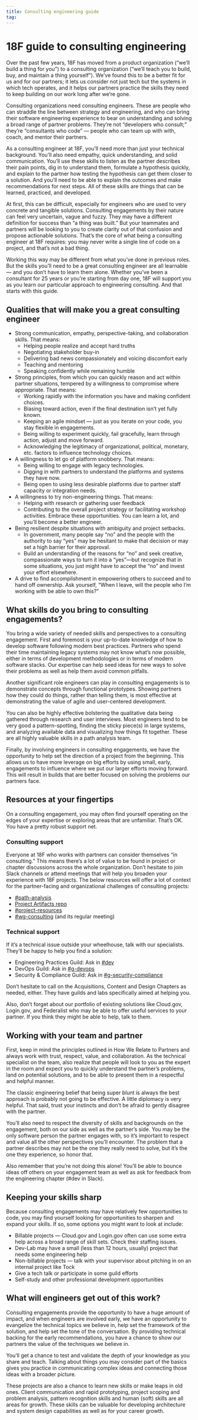```yaml
---
title: Consulting engineering guide
tag:
---
```

# 18F guide to consulting engineering

Over the past few years, 18F has moved from a product organization (“we’ll build a thing for you”) to a consulting organization (“we’ll teach you to build, buy, and maintain a thing yourself”). We’ve found this to be a better fit for us and for our partners; it lets us consider not just tech but the systems in which tech operates, and it helps our partners practice the skills they need to keep building on our work long after we’re gone.

Consulting organizations need consulting engineers. These are people who can straddle the line between strategy and engineering, and who can bring their software engineering experience to bear on understanding and solving a broad range of partner problems. They’re not “developers who consult;” they’re “consultants who code” — people who can team up with with, coach, and mentor their partners.

As a consulting engineer at 18F, you’ll need more than just your technical background. You’ll also need empathy, quick understanding, and solid communication. You’ll use these skills to listen as the partner describes their pain points, dig in to understand them, formulate a hypothesis quickly, and explain to the partner how testing the hypothesis can get them closer to a solution. And you’ll need to be able to explain the outcomes and make recommendations for next steps. All of these skills are things that can be learned, practiced, and developed.

At first, this can be difficult, especially for engineers who are used to very concrete and tangible solutions. Consulting engagements by their nature can feel very uncertain, vague and fuzzy. They may have a different definition for success than “a thing was built.” But your teammates and partners will be looking to you to create clarity out of that confusion and propose actionable solutions. That’s the core of what being a consulting engineer at 18F requires: you may never write a single line of code on a project, and that’s not a bad thing.

Working this way may be different from what you’ve done in previous roles. But the skills you’ll need to be a great consulting engineer are all learnable — and you don’t have to learn them alone. Whether you’ve been a consultant for 25 years or you’re starting from day one, 18F will support you as you learn our particular approach to engineering consulting. And that starts with this guide.

## Qualities that will make you a great consulting engineer
* Strong communication, empathy, perspective-taking, and collaboration skills. That means:
  * Helping people realize and accept hard truths
  * Negotiating stakeholder buy-in
  * Delivering bad news compassionately and voicing discomfort early
  * Teaching and mentoring 
  * Speaking confidently while remaining humble
* Strong principles, from which you can quickly reason and act within partner situations, tempered by a willingness to compromise where appropriate. That means:
  * Working rapidly with the information you have and making confident choices. 
  * Biasing toward action, even if the final destination isn’t yet fully known.
  * Keeping an agile mindset  — just as you iterate on your code, you stay flexible in engagements.
  * Being willing to experiment quickly, fail gracefully, learn through action, adjust and move forward.
  * Acknowledging the legitimacy of organizational, political, monetary, etc. factors to influence technology choices.
* A willingness to let go of platform snobbery. That means: 
  * Being willing  to engage with legacy technologies.
  * Digging in with partners to understand the platforms and systems they have now.
  * Being open to using less desirable platforms due to partner staff capacity or integration needs.
* A willingness to try non-engineering things. That means:
  * Helping with research or gathering user feedback 
  * Contributing to the overall project strategy or facilitating workshop activities. Embrace these opportunities. You can learn a lot, and you’ll become a better engineer.
* Being resilient despite situations with ambiguity and project setbacks.
  * In government, many people say “no” and the people with the authority to say “yes” may be hesitant to make that decision or may set a high barrier for their approval.
  * Build an understanding of the reasons for “no” and seek creative, compassionate ways to turn it into a “yes”—but recognize that in some situations, you just might have to accept the “no” and invest your effort elsewhere.
* A drive to find accomplishment in empowering others to succeed and to hand off ownership. Ask yourself, “When I leave, will the people who I’m working with be able to own this?”

## What skills do you bring to consulting engagements?
You bring a wide variety of needed skills and perspectives to a consulting engagement. First and foremost is your up-to-date knowledge of how to develop software following modern best practices. Partners who spend their time maintaining legacy systems may not know what’s now possible, either in terms of development methodologies or in terms of modern software stacks. Our expertise can help seed ideas for new ways to solve their problems as well as help them avoid common pitfalls. 

Another significant role engineers can play in consulting engagements is to demonstrate concepts through functional prototypes. Showing partners how they could do things, rather than telling them, is most effective at demonstrating the value of agile and user-centered development. 

You can also be highly effective bolstering the qualitative data being gathered through research and user interviews. Most engineers tend to be very good a pattern-spotting, finding the sticky piece(s) in large systems, and analyzing available data and visualizing how things fit together. These are all highly valuable skills in a path analysis team.

Finally, by involving engineers in consulting engagements, we have the opportunity to help set the direction of a project from the beginning. This allows us to have more leverage on big efforts by using small, early, engagements to influence where we put our larger efforts moving forward. This will result in builds that are better focused on solving the problems our partners face.

## Resources at your fingertips
On a consulting engagement, you may often find yourself operating on the edges of your expertise or exploring areas that are unfamiliar. That’s OK. You have a pretty robust support net.

### Consulting support

Everyone at 18F who works with partners can consider themselves “in consulting.” This means there’s a lot of value to be found in project or chapter discussions across the whole organization. Don’t hesitate to join Slack channels or attend meetings that will help you broaden your experience with 18F projects. The below resources will offer a lot of context for the partner-facing and organizational challenges of consulting projects:

* [#path-analysis](https://app.slack.com/client/T025AQGAN/C3J7P5MMK)
* [Project Artifacts repo](https://github.com/18F/path-analysis)
* [#project-resources](https://app.slack.com/client/T025AQGAN/CHZLJBWCV)
* [#wg-consulting](https://app.slack.com/client/T025AQGAN/CDVJ9U4K1) (and its regular meeting)

### Technical support
If it’s a technical issue outside your wheelhouse, talk with our specialists. They’ll be happy to help you find a solution:

* Engineering Practices Guild: Ask in [#dev](https://app.slack.com/client/T025AQGAN/C02CD5VUQ)
* DevOps Guild: Ask in [#g-devops](https://app.slack.com/client/T025AQGAN/C029KQMBZ)
* Security & Compliance Guild: Ask in [#g-security-compliance](https://app.slack.com/client/T025AQGAN/CG8SNAEQM)

Don’t hesitate to call on the Acquisitions, Content and Design Chapters as needed, either. They have guilds and labs specifically aimed at helping you.

Also, don’t forget about our portfolio of existing solutions like Cloud.gov, Login.gov, and Federalist who may be able to offer useful services to your partner. If you think they might be able to help, talk to them.

## Working with your team and partner
First, keep in mind the principles outlined in How We Relate to Partners and always work with trust, respect, value, and collaboration. As the technical specialist on the team, also realize that people will look to you as the expert in the room and expect you to quickly understand the partner’s problems, land on potential solutions, and to be able to present them in a respectful and helpful manner. 

The classic engineering belief that being super blunt is always the best approach is probably not going to be effective. A little diplomacy is very helpful. That said, trust your instincts and don’t be afraid to gently disagree with the partner.

You’ll also need to respect the diversity of skills and backgrounds on the engagement, both on our side as well as the partner’s side. You may be the only software person the partner engages with, so it’s important to respect and value all the other perspectives you’ll encounter. The problem that a partner describes may not be the one they really need to solve, but it’s the one they experience, so honor that.

Also remember that you’re not doing this alone!  You’ll be able to bounce ideas off others on your engagement team as well as ask for feedback from the engineering chapter (#dev in Slack).

## Keeping your skills sharp
Because consulting engagements may have relatively few opportunities to code, you may find yourself looking for opportunities to sharpen and expand your skills. If so, some options you might want to look at include:

* Billable projects — Cloud.gov and Login.gov often can use some extra help across a broad range of skill sets. Check their staffing issues.
* Dev-Lab may have a small (less than 12 hours, usually) project that needs some engineering help
* Non-billable projects — talk with your supervisor about pitching in on an internal project like Tock
* Give a tech talk or participate in some guild efforts
* Self-study and other professional development opportunities

## What will engineers get out of this work?
Consulting engagements provide the opportunity to have a huge amount of impact, and when engineers are involved early, we have an opportunity to evangelize the technical topics we believe in, help set the framework of the solution, and help set the tone of the conversation. By providing technical backing for the early recommendations, you have a chance to show our partners the value of the techniques we believe in. 

You’ll get a chance to test and validate the depth of your knowledge as you share and teach. Talking about things you may consider part of the basics gives you practice in communicating complex ideas and connecting those ideas with a broader picture. 

These projects are also a chance to learn new skills or make leaps in old ones. Client communication and rapid prototyping, project scoping and problem analysis, pattern recognition skills and human (soft) skills are all areas for growth. These skills can be valuable for developing architecture and system design capabilities as well as for your career growth.


